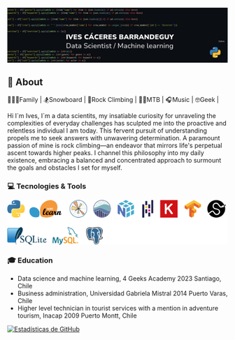 ![header](https://github.com/IvesCaceres/IvesCaceres/blob/28e8775fff55335edb478eb4fee1dd4ff719cddb/1698353963525.jpg)

## :page_with_curl: About
:family_man_woman_boy:Family | :snowboarder:Snowboard | :climbing:Rock Climbing | :mountain_biking_man:MTB | :headphones:Music |	:nerd_face:Geek |

Hi I´m Ives, I´m a data scientits, my insatiable curiosity for unraveling the complexities of everyday challenges has sculpted me into the proactive and relentless individual I am today. This fervent pursuit of understanding propels me to seek answers with unwavering determination. A paramount passion of mine is rock climbing—an endeavor that mirrors life's perpetual ascent towards higher peaks. I channel this philosophy into my daily existence, embracing a balanced and concentrated approach to surmount the goals and obstacles I set for myself.

### :computer: Tecnologies & Tools
![all](https://github.com/IvesCaceres/IvesCaceres/blob/1427b87940fe4181f5fdc17e7f3fd57e5359351d/all.png) 


### :mortar_board: Education
- Data science and machine learning, 4 Geeks Academy 2023 Santiago, Chile
- Business administration, Universidad Gabriela Mistral 2014 Puerto Varas, Chile
- Higher level technician in tourist services with a mention in adventure tourism, Inacap 2009 Puerto Montt, Chile
                                                                                   
[![Estadísticas de GitHub](https://github-readme-stats.vercel.app/api?username=IvesCaceres&show_icons=true&theme=gruvbox)](https://github.com/anuraghazra/github-readme-stats)
